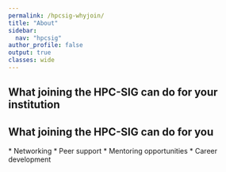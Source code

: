 ```yaml
---
permalink: /hpcsig-whyjoin/
title: "About"
sidebar:
  nav: "hpcsig"
author_profile: false
output: true
classes: wide
---
```


<h2>What joining the HPC-SIG can do for your institution</h2>


<h2>What joining the HPC-SIG can do for you</h2>
* Networking
* Peer support
* Mentoring opportunities
* Career development
